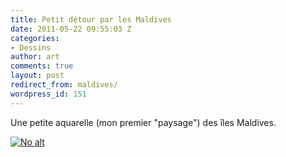 ```yaml
---
title: Petit détour par les Maldives
date: 2011-05-22 09:55:03 Z
categories:
- Dessins
author: art
comments: true
layout: post
redirect_from: maldives/
wordpress_id: 151
---
```


Une petite aquarelle (mon premier "paysage") des îles Maldives.

<a href="https://static.irz.fr/2011/05/maldives-500.png"><img alt="No alt" data-src="https://static.irz.fr/2011/05/maldives-500.png" src="https://static.irz.fr/thumb.php?size=<100&crop=0&src=https://static.irz.fr/2011/05/maldives-500.png" /></a>

